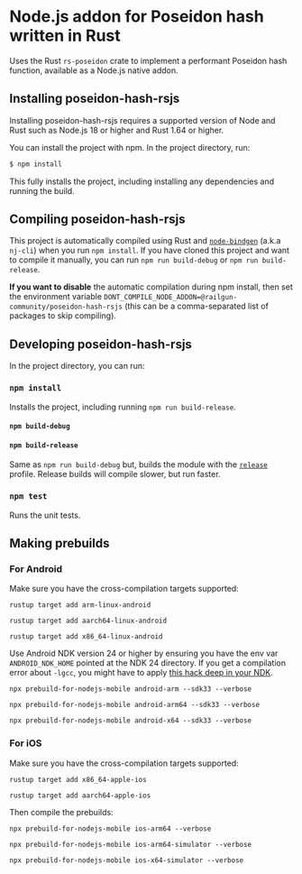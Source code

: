 # Node.js addon for Poseidon hash written in Rust

Uses the Rust `rs-poseidon` crate to implement a performant Poseidon hash
function, available as a Node.js native addon.

## Installing poseidon-hash-rsjs

Installing poseidon-hash-rsjs requires a supported version of Node and Rust such as Node.js 18 or higher and Rust 1.64 or higher.

You can install the project with npm. In the project directory, run:

```sh
$ npm install
```

This fully installs the project, including installing any dependencies and running the build.

## Compiling poseidon-hash-rsjs

This project is automatically compiled using Rust and [`node-bindgen`](https://github.com/infinyon/node-bindgen/) (a.k.a `nj-cli`) when you run `npm install`. If you have cloned this project and want to compile it manually, you can run `npm run build-debug` or `npm run build-release`.

**If you want to disable** the automatic compilation during npm install, then set the environment variable `DONT_COMPILE_NODE_ADDON=@railgun-community/poseidon-hash-rsjs` (this can be a comma-separated list of packages to skip compiling).

## Developing poseidon-hash-rsjs

In the project directory, you can run:

### `npm install`

Installs the project, including running `npm run build-release`.

#### `npm build-debug`

#### `npm build-release`

Same as `npm run build-debug` but, builds the module with the [`release`](https://doc.rust-lang.org/cargo/reference/profiles.html#release) profile. Release builds will compile slower, but run faster.

### `npm test`

Runs the unit tests.

## Making prebuilds

### For Android

Make sure you have the cross-compilation targets supported:

```
rustup target add arm-linux-android
```

```
rustup target add aarch64-linux-android
```

```
rustup target add x86_64-linux-android
```

Use Android NDK version 24 or higher by ensuring you have the env var `ANDROID_NDK_HOME` pointed at the NDK 24 directory. If you get a compilation error about `-lgcc`, you might have to apply [this hack deep in your NDK](https://stackoverflow.com/a/74041320/315752).

```
npx prebuild-for-nodejs-mobile android-arm --sdk33 --verbose
```

```
npx prebuild-for-nodejs-mobile android-arm64 --sdk33 --verbose
```

```
npx prebuild-for-nodejs-mobile android-x64 --sdk33 --verbose
```

### For iOS


Make sure you have the cross-compilation targets supported:

```
rustup target add x86_64-apple-ios
```

```
rustup target add aarch64-apple-ios
```

Then compile the prebuilds:

```
npx prebuild-for-nodejs-mobile ios-arm64 --verbose
```

```
npx prebuild-for-nodejs-mobile ios-arm64-simulator --verbose
```

```
npx prebuild-for-nodejs-mobile ios-x64-simulator --verbose
```
